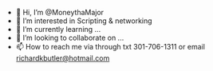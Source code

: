 - 👋 Hi, I’m @MoneythaMajor
- 👀 I’m interested in Scripting & networking 
- 🌱 I’m currently learning ...
- 💞️ I’m looking to collaborate on ...
- 📫 How to reach me via through txt 301-706-1311 or email richardkbutler@hotmail.com

<!---
MoneythaMajor/MoneythaMajor is a ✨ special ✨ repository because its `README.md` (this file) appears on your GitHub profile.
You can click the Preview link to take a look at your changes.
--->

